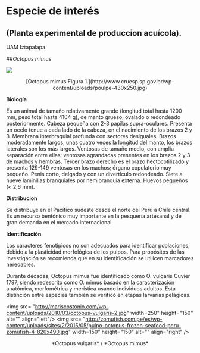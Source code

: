 # Especie de interés


## (Planta experimental de produccion acuícola). 
UAM Iztapalapa.

##*Octopus mimus*


![](http://www.cruesp.sp.gov.br/wp-content/uploads/poulpe-430x250.jpg)

<center>[Octopus mimus Figura 1.](http://www.cruesp.sp.gov.br/wp-content/uploads/poulpe-430x250.jpg)</center>

**Biología**

Es un animal de tamaño relativamente grande (longitud total hasta 1200 mm, peso total hasta 4104 g), de manto grueso, ovalado o redondeado posteriormente. Cabeza pequeña con 2-3 papilas supra-oculares. Presenta un ocelo tenue a cada lado de la cabeza, en el nacimiento de los brazos 2 y 3. Membrana interbraquial profunda con sectores desiguales. Brazos moderadamente largos, unas cuatro veces la longitud del manto, los brazos laterales son los más largos. Ventosas de tamaño medio, con amplia separación entre ellas; ventosas agrandadas presentes en los brazos 2 y 3 de machos y hembras. Tercer brazo derecho es el brazo hectocotilizado y presenta 129-149 ventosas en los machos; órgano copulatorio muy pequeño. Penis corto, delgado y con un divertículo redondeado. Siete a nueve laminillas branquiales por hemibranquia externa. Huevos pequeños (< 2,6 mm).

**Distribucion**

Se distribuye en el Pacífico sudeste desde el norte del Perú a Chile central. Es un recurso bentónico muy importante en la pesquería artesanal y de gran demanda en el mercado internacional.

**Identificación**

Los caracteres fenotípicos no son adecuados para identificar poblaciones, debido a la plasticidad morfológica de los pulpos. Para propósitos de las investigación se recomienda que en su identificación se utilicen marcadores heredables. 


Durante décadas, Octopus mimus fue identificado como O. vulgaris Cuvier 1797, siendo redescrito como O. mimus basado en la caracterización anatómica, morfométrica y merística usando individuos adultos. Esta distinción entre especies también se verificó en etapas larvarias pelágicas. 


<img src= "http://mariscostonio.com/wp-content/uploads/2010/03/octopus-vulgaris-2.jpg" width=250" height="150" alt="" align="left"/>
<img src= "http://zomufish.com.pe/es/wp-content/uploads/sites/2/2015/05/pulpo-octopus-frozen-seafood-peru-zomufish-4-820x490.jpg" width=150" height="150" alt="" align="right" />

  <center> *Octopus vulgaris*  /   *Octopus mimus* 
  </center>
            
